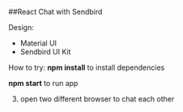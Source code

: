 ##React Chat with Sendbird

Design:
- Material UI
- Sendbird UI Kit

How to try:
**npm install** to install dependencies

**npm start** to run app

3. open two different browser to chat each other
